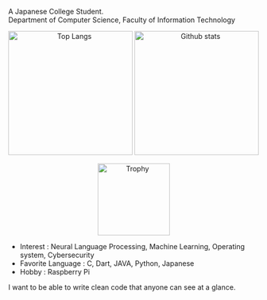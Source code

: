 A Japanese College Student.  
Department of Computer Science,
Faculty of Information Technology

<p align="center"> 
  <img alt="Top Langs" height="250px" src="https://github-readme-stats.vercel.app/api/top-langs/?username=Keisuke-Magara&theme=nord" />
  <img alt="Github stats" height="250px" src="https://github-readme-stats.vercel.app/api?username=Keisuke-Magara&theme=nord" />
<p align="center">
  <img alt="Trophy" height="145px" src="https://github-profile-trophy.vercel.app/?username=Keisuke-Magara&theme=nord&column=7" />
</p>

- Interest : Neural Language Processing, Machine Learning, Operating system, Cybersecurity
- Favorite Language : C, Dart, JAVA, Python, Japanese
- Hobby : Raspberry Pi

I want to be able to write clean code that anyone can see at a glance.
